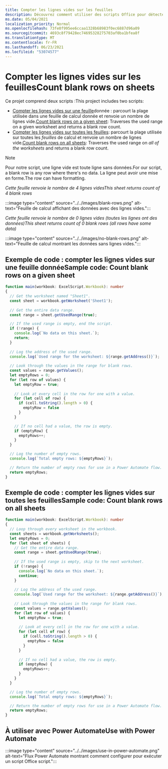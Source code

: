 ```yaml
---
title: Compter les lignes vides sur les feuilles
description: Découvrez comment utiliser des scripts Office pour détecter s’il existe des lignes vides au lieu de données dans des feuilles de calcul, puis signaler le nombre de lignes vierges à utiliser dans un flux Power Automate données.
ms.date: 05/04/2021
localization_priority: Normal
ms.openlocfilehash: 73fe0f995ee6ccaa1328b68983f0ec6887d96a09
ms.sourcegitcommit: 4693c8f79428ec74695328275703af0ba1bfea8f
ms.translationtype: MT
ms.contentlocale: fr-FR
ms.lasthandoff: 06/23/2021
ms.locfileid: "53074577"
---
```

# <a name="count-blank-rows-on-sheets"></a><span data-ttu-id="cd353-103">Compter les lignes vides sur les feuilles</span><span class="sxs-lookup"><span data-stu-id="cd353-103">Count blank rows on sheets</span></span>

<span data-ttu-id="cd353-104">Ce projet comprend deux scripts :</span><span class="sxs-lookup"><span data-stu-id="cd353-104">This project includes two scripts:</span></span>

* <span data-ttu-id="cd353-105">[Compter les lignes vides sur une feuille](#sample-code-count-blank-rows-on-a-given-sheet)donnée : parcourt la plage utilisée dans une feuille de calcul donnée et renvoie un nombre de lignes vide.</span><span class="sxs-lookup"><span data-stu-id="cd353-105">[Count blank rows on a given sheet](#sample-code-count-blank-rows-on-a-given-sheet): Traverses the used range on a given worksheet and returns a blank row count.</span></span>
* <span data-ttu-id="cd353-106">[Compter les lignes vides sur toutes les feuilles](#sample-code-count-blank-rows-on-all-sheets): parcourt la plage utilisée sur toutes les _feuilles_ de calcul et renvoie un nombre de lignes vide.</span><span class="sxs-lookup"><span data-stu-id="cd353-106">[Count blank rows on all sheets](#sample-code-count-blank-rows-on-all-sheets): Traverses the used range on _all of the worksheets_ and returns a blank row count.</span></span>

> [!NOTE]
> <span data-ttu-id="cd353-107">Pour notre script, une ligne vide est toute ligne sans données.</span><span class="sxs-lookup"><span data-stu-id="cd353-107">For our script, a blank row is any row where there's no data.</span></span> <span data-ttu-id="cd353-108">La ligne peut avoir une mise en forme.</span><span class="sxs-lookup"><span data-stu-id="cd353-108">The row can have formatting.</span></span>

<span data-ttu-id="cd353-109">_Cette feuille renvoie le nombre de 4 lignes vides_</span><span class="sxs-lookup"><span data-stu-id="cd353-109">_This sheet returns count of 4 blank rows_</span></span>

:::image type="content" source="../../images/blank-rows.png" alt-text="Feuille de calcul affichant des données avec des lignes vides.":::

<span data-ttu-id="cd353-111">_Cette feuille renvoie le nombre de 0 lignes vides (toutes les lignes ont des données)_</span><span class="sxs-lookup"><span data-stu-id="cd353-111">_This sheet returns count of 0 blank rows (all rows have some data)_</span></span>

:::image type="content" source="../../images/no-blank-rows.png" alt-text="Feuille de calcul montrant les données sans lignes vides.":::

## <a name="sample-code-count-blank-rows-on-a-given-sheet"></a><span data-ttu-id="cd353-113">Exemple de code : compter les lignes vides sur une feuille donnée</span><span class="sxs-lookup"><span data-stu-id="cd353-113">Sample code: Count blank rows on a given sheet</span></span>

```TypeScript
function main(workbook: ExcelScript.Workbook): number
{
  // Get the worksheet named "Sheet1".
  const sheet = workbook.getWorksheet('Sheet1'); 
  
  // Get the entire data range.
  const range = sheet.getUsedRange(true);

  // If the used range is empty, end the script.
  if (!range) {
    console.log(`No data on this sheet.`);
    return;
  }
  
  // Log the address of the used range.
  console.log(`Used range for the worksheet: ${range.getAddress()}`);
    
  // Look through the values in the range for blank rows.
  const values = range.getValues();
  let emptyRows = 0;
  for (let row of values) {
    let emptyRow = true;
    
    // Look at every cell in the row for one with a value.
    for (let cell of row) {
      if (cell.toString().length > 0) {
        emptyRow = false
      }
    }

    // If no cell had a value, the row is empty.
    if (emptyRow) {
      emptyRows++;
    }
  }

  // Log the number of empty rows.
  console.log(`Total empty rows: ${emptyRows}`);

  // Return the number of empty rows for use in a Power Automate flow.
  return emptyRows;
}
```

## <a name="sample-code-count-blank-rows-on-all-sheets"></a><span data-ttu-id="cd353-114">Exemple de code : compter les lignes vides sur toutes les feuilles</span><span class="sxs-lookup"><span data-stu-id="cd353-114">Sample code: Count blank rows on all sheets</span></span>

```TypeScript
function main(workbook: ExcelScript.Workbook): number
{
  // Loop through every worksheet in the workbook.
  const sheets = workbook.getWorksheets();
  let emptyRows = 0;
  for (let sheet of sheets) {     
    // Get the entire data range.
    const range = sheet.getUsedRange(true);
  
    // If the used range is empty, skip to the next worksheet.
    if (!range) {
      console.log(`No data on this sheet.`);
      continue;
    }
    
    // Log the address of the used range.
    console.log(`Used range for the worksheet: ${range.getAddress()}`);
      
    // Look through the values in the range for blank rows.
    const values = range.getValues();
    for (let row of values) {
      let emptyRow = true;
      
      // Look at every cell in the row for one with a value.
      for (let cell of row) {
        if (cell.toString().length > 0) {
          emptyRow = false
        }
      }
  
      // If no cell had a value, the row is empty.
      if (emptyRow) {
        emptyRows++;
      }
    }
  }

  // Log the number of empty rows.
  console.log(`Total empty rows: ${emptyRows}`);

  // Return the number of empty rows for use in a Power Automate flow.
  return emptyRows;
}
```

## <a name="use-with-power-automate"></a><span data-ttu-id="cd353-115">À utiliser avec Power Automate</span><span class="sxs-lookup"><span data-stu-id="cd353-115">Use with Power Automate</span></span>

:::image type="content" source="../../images/use-in-power-automate.png" alt-text="Flux Power Automate montrant comment configurer pour exécuter un script Office script.":::

